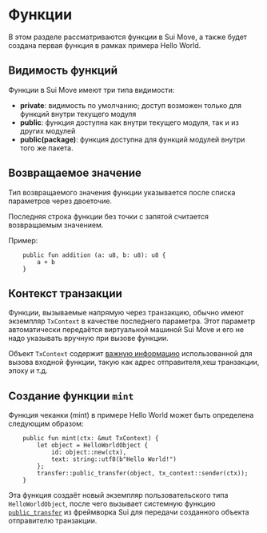 # Функции

В этом разделе рассматриваются функции в Sui Move, а также будет создана первая функция в рамках примера Hello World.

## Видимость функций

Функции в Sui Move имеют три типа видимости:

- **private**: видимость по умолчанию; доступ возможен только для функций внутри текущего модуля
- **public**: функция доступна как внутри текущего модуля, так и из других модулей
- **public(package)**: функция доступна для функций модулей внутри того же пакета.

## Возвращаемое значение

Тип возвращаемого значения функции указывается после списка параметров через двоеточие.

Последняя строка функции без точки с запятой считается возвращаемым значением.

Пример:

```move
    public fun addition (a: u8, b: u8): u8 {
        a + b    
    }
```

<!--
## Entry Functions

In Sui Move, entry functions are simply functions that can be called by transactions. They must satisfy the following three requirements:

- Denoted by the keyword `entry`
- have no return value
- (optional) have a mutable reference to an instance of the `TxContext` type in the last parameter

-->

## Контекст транзакции

Функции, вызываемые напрямую через транзакцию, обычно имеют экземпляр `TxContext` в качестве последнего параметра. Этот параметр автоматически передаётся виртуальной машиной Sui Move и его не надо указывать вручную при вызове функции.

Объект `TxContext` содержит [важную информацию](https://github.com/MystenLabs/sui/blob/main/crates/sui-framework/packages/sui-framework/sources/tx_context.move) использованной для вызова входной функции, такую как адрес отправителя,хеш транзакции, эпоху и т.д.

## Создание функции `mint`

Функция чеканки (mint) в примере Hello World может быть определена следующим образом:

```move
    public fun mint(ctx: &mut TxContext) {
        let object = HelloWorldObject {
            id: object::new(ctx),
            text: string::utf8(b"Hello World!")
        };
        transfer::public_transfer(object, tx_context::sender(ctx));
    }
```

Эта функция создаёт новый экземпляр пользовательского типа `HelloWorldObject`, после чего вызывает системную функцию [`public_transfer`](https://github.com/MystenLabs/sui/blob/main/crates/sui-framework/docs/sui/transfer.md#function-public_transfer) из фреймворка Sui для передачи созданного объекта отправителю транзакции.


